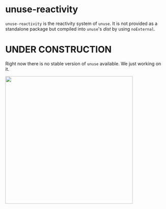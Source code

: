 # unuse-reactivity

`unuse-reactivity` is the reactivity system of `unuse`. It is not provided as a standalone package but compiled into `unuse`'s _dist_ by using `noExternal`.

# UNDER CONSTRUCTION

Right now there is no stable version of `unuse` available. We just working on it.

<img src="https://chronicle-brightspot.s3.amazonaws.com/6a/c4/00e4ab3143f7e0cf4d9fd33aa00b/constructocat2.jpg" width="400px" />
